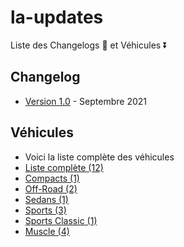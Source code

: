 # la-updates

Liste des Changelogs 🔽 et Véhicules ⏬

## Changelog

- [Version 1.0] - Septembre 2021

[Version 1.0]: https://github.com/qb-scripts/la-updates/blob/main/CHANGELOG.md

## Véhicules

- Voici la liste complète des véhicules
- [Liste complète (12)](https://github.com/qb-scripts/la-updates/blob/main/VEHICLES.md)
- [Compacts (1)](https://github.com/qb-scripts/la-updates/blob/main/VEHICLES.md#compacts)
- [Off-Road (2)](https://github.com/qb-scripts/la-updates/blob/main/VEHICLES.md#off-road)
- [Sedans (1)](https://github.com/qb-scripts/la-updates/blob/main/VEHICLES.md#sedans)
- [Sports (3)](https://github.com/qb-scripts/la-updates/blob/main/VEHICLES.md#sports)
- [Sports Classic (1)](https://github.com/qb-scripts/la-updates/blob/main/VEHICLES.md#sports-classic)
- [Muscle (4)](https://github.com/qb-scripts/la-updates/blob/main/VEHICLES.md#muscle)


